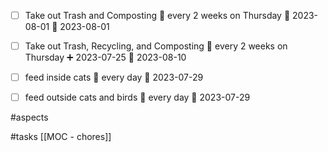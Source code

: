 - [ ] Take out Trash and Composting 🔁 every 2 weeks on Thursday 🛫 2023-08-01 📅 2023-08-01
- [ ] Take out Trash, Recycling, and Composting 🔁 every 2 weeks on Thursday ➕ 2023-07-25 🛫 2023-08-10
- [ ] feed inside cats 🔁 every day 📅 2023-07-29
- [ ] feed outside cats and birds 🔁 every day 📅 2023-07-29


#aspects 

#tasks 
[[MOC - chores]]